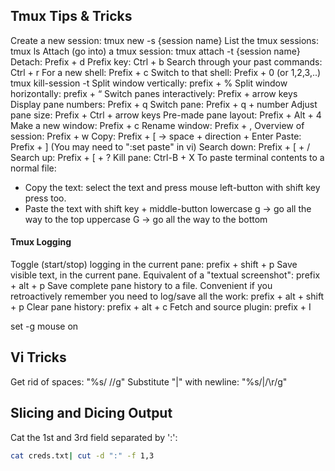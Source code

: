 ## Tmux Tips & Tricks

Create a new session: tmux new -s {session name}
List the tmux sessions: tmux ls
Attach (go into) a tmux session: tmux attach -t {session name}
Detach: Prefix + d
Prefix key: Ctrl + b
Search through your past commands: Ctrl + r
For a new shell: Prefix + c
Switch to that shell: Prefix + 0 (or 1,2,3,..)
tmux kill-session -t
Split window vertically: prefix + %
Split window horizontally: prefix + “
Switch panes interactively: Prefix + arrow keys
Display pane numbers: Prefix + q
Switch pane: Prefix + q + number
Adjust pane size: Prefix + Ctrl + arrow keys
Pre-made pane layout: Prefix + Alt + 4
Make a new window: Prefix + c
Rename window: Prefix + ,
Overview of session: Prefix + w 
Copy: Prefix + [ -> space + direction + Enter
Paste: Prefix + ] (You may need to ":set paste" in vi)
Search down: Prefix + [ + /
Search up: Prefix + [ + ?
Kill pane: Ctrl-B + X
To paste terminal contents to a normal file:
- Copy the text: select the text and press mouse left-button with shift key press too.
- Paste the text with shift key + middle-button
lowercase g -> go all the way to the top
uppercase G -> go all the way to the bottom

#### Tmux Logging

Toggle (start/stop) logging in the current pane: prefix + shift + p
Save visible text, in the current pane. Equivalent of a "textual screenshot": prefix + alt + p
Save complete pane history to a file. Convenient if you retroactively remember you need to log/save all the work: prefix + alt + shift + p
Clear pane history: prefix + alt + c
Fetch and source plugin: prefix + I

set -g mouse on

## Vi Tricks

Get rid of spaces: "%s/ //g"
Substitute "|" with newline: "%s/|/\r/g"

## Slicing and Dicing Output

Cat the 1st and 3rd field separated by ':':

```bash
cat creds.txt| cut -d ":" -f 1,3
```
